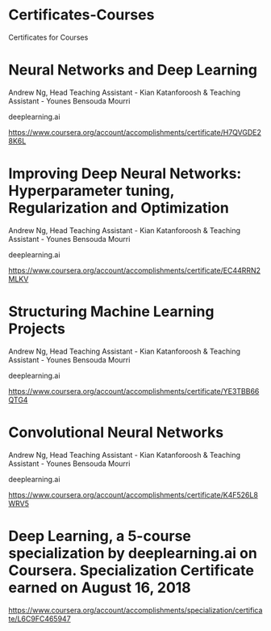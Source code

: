 # Certificates-Courses
Certificates for Courses

# Neural Networks and Deep Learning

Andrew Ng, Head Teaching Assistant - Kian Katanforoosh & Teaching Assistant - Younes Bensouda Mourri

deeplearning.ai

https://www.coursera.org/account/accomplishments/certificate/H7QVGDE28K6L


# Improving Deep Neural Networks: Hyperparameter tuning, Regularization and Optimization

Andrew Ng, Head Teaching Assistant - Kian Katanforoosh & Teaching Assistant - Younes Bensouda Mourri

deeplearning.ai

https://www.coursera.org/account/accomplishments/certificate/EC44RRN2MLKV


# Structuring Machine Learning Projects

Andrew Ng, Head Teaching Assistant - Kian Katanforoosh & Teaching Assistant - Younes Bensouda Mourri

deeplearning.ai

https://www.coursera.org/account/accomplishments/certificate/YE3TBB66QTG4

# Convolutional Neural Networks

Andrew Ng, Head Teaching Assistant - Kian Katanforoosh & Teaching Assistant - Younes Bensouda Mourri

deeplearning.ai

https://www.coursera.org/account/accomplishments/certificate/K4F526L8WRV5

# Deep Learning, a 5-course specialization by deeplearning.ai on Coursera. Specialization Certificate earned on August 16, 2018

https://www.coursera.org/account/accomplishments/specialization/certificate/L6C9FC465947
